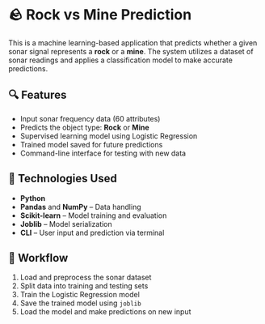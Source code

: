 # 🪨 Rock vs Mine Prediction

This is a machine learning-based application that predicts whether a given sonar signal represents a **rock** or a **mine**. The system utilizes a dataset of sonar readings and applies a classification model to make accurate predictions.

## 🔍 Features

- Input sonar frequency data (60 attributes)
- Predicts the object type: **Rock** or **Mine**
- Supervised learning model using Logistic Regression
- Trained model saved for future predictions
- Command-line interface for testing with new data

## 🧠 Technologies Used

- **Python**
- **Pandas** and **NumPy** – Data handling
- **Scikit-learn** – Model training and evaluation
- **Joblib** – Model serialization
- **CLI** – User input and prediction via terminal

## 🚀 Workflow

1. Load and preprocess the sonar dataset
2. Split data into training and testing sets
3. Train the Logistic Regression model
4. Save the trained model using `joblib`
5. Load the model and make predictions on new input

